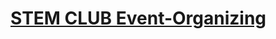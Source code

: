 # [STEM CLUB Event-Organizing](https://drive.google.com/drive/folders/1XIc5QD6EkHafELwtlKu2R3AIimuowpBC)
